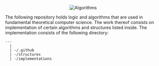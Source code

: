 <div align="center">
  <img src="https://img.shields.io/badge/Repo-Algorithms-blueviolet?style=for-the-badge&logo=github" alt="Algorithms">
</div>

The following repository holds logic and algorithms that are used in fundamental theoretical computer science. The work thereof consists on implementation of certain algorithms and structures listed 
inside. The implementation consists of the following directory:

```
---
  |
  | -/.github
  | -/structures
  | -/implementations
```
